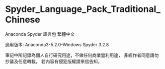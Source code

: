# Spyder_Language_Pack_Traditional_Chinese

Anaconda Spyder 語言包 繁體中文 

適用版本:
Anaconda3-5.2.0-Windows Spyder 3.2.8

筆記中所記錄為個人自行研究用途，不做任何商業營利用途，
非經作者同意請勿抄襲及任意轉載，
若內容有侵犯版權請來信告知。
